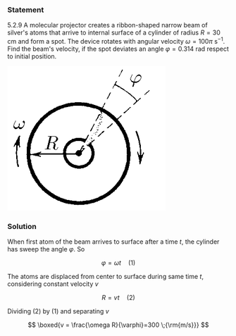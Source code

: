 ###  Statement

$5.2.9$ A molecular projector creates a ribbon-shaped narrow beam of silver's atoms that arrive to internal surface of a cylinder of radius $R = 30$ cm and form a spot. The device rotates with angular velocity $\omega = 100\pi$ s$^{-1}$. Find the beam's velocity, if the spot deviates an angle $\varphi=0.314$ rad respect to initial position.

![ For problem 5.2.9 |359x328, 34%](../../img/5.2.9/statement.png)

### Solution

When first atom of the beam arrives to surface after a time $t$, the cylinder has sweep the angle $\varphi$. So

$$
\varphi=\omega t \quad(1)
$$

The atoms are displaced from center to surface during same time $t$, considering constant velocity $v$

$$
R=vt \quad(2)
$$

Dividing $(2)$ by $(1)$ and separating $v$

$$
\boxed{v = \frac{\omega R}{\varphi}=300 \;{\rm{m/s}}}
$$